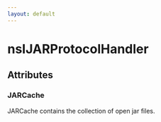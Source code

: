 ```yaml
---
layout: default
---
```


# nsIJARProtocolHandler #

## Attributes ##

### JARCache ###

JARCache contains the collection of open jar files.

